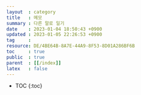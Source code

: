 ```yaml
---
layout  : category
title   : 메모
summary : 다른 말로 일기
date    : 2023-01-04 18:50:43 +0900
updated : 2023-01-05 22:26:53 +0900
tag     : 
resource: DE/4BE64B-8A7E-44A9-8F53-8D01A286BF6B
toc     : true
public  : true
parent  : [[/index]]
latex   : false
---
```

* TOC
{:toc}

# 
